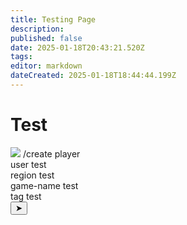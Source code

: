 ```yaml
---
title: Testing Page
description: 
published: false
date: 2025-01-18T20:43:21.520Z
tags: 
editor: markdown
dateCreated: 2025-01-18T18:44:44.199Z
---
```


# Test


<div class="discord-preview">
    <div class="dcp-chatbar">
        <img src="https://zoe-discord-bot.ch/img/favicon.ico" class="dcp-avatar">
        <span class="dcp-command">/create player</span>
        <div class="dcp-params">
            <div class="dcp-param">
                <span class="dcp-param-label">user</span>
                <span class="dcp-param-value">test</span>
            </div>
            <div class="dcp-param">
                <span class="dcp-param-label">region</span>
                <span class="dcp-param-value">test</span>
            </div>
            <div class="dcp-param">
                <span class="dcp-param-label">game-name</span>
                <span class="dcp-param-value">test</span>
            </div>
            <div class="dcp-param">
                <span class="dcp-param-label">tag</span>
                <span class="dcp-param-value">test</span>
            </div>
        </div>
        <button class="dcp-send-btn">&#10148;</button> 
    </div>
</div>